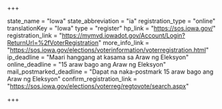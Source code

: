 +++

state_name = "Iowa"
state_abbreviation = "ia"
registration_type = "online"
translationKey = "Iowa"
type = "register"
hp_link = "https://sos.iowa.gov/"
registration_link = "https://mymvd.iowadot.gov/Account/Login?ReturnUrl=%2fVoterRegistration"
more_info_link = "https://sos.iowa.gov/elections/voterinformation/voterregistration.html"
ip_deadline = "Maari hanggang at kasama sa  Araw ng Eleksyon"
online_deadline = "15 araw bago ang Araw ng Eleksyon"
mail_postmarked_deadline = "Dapat na naka-postmark  15 araw bago ang Araw ng Eleksyon"
confirm_registration_link = "https://sos.iowa.gov/elections/voterreg/regtovote/search.aspx"

+++